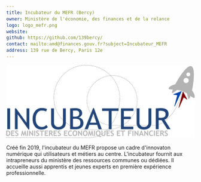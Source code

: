 ```yaml
---
title: Incubateur du MEFR (Bercy)
owner: Ministère de l'économie, des finances et de la relance
logo: logo_mefr.png
website: 
github: https://github.com/139bercy/
contact: mailto:amd@finances.gouv.fr?subject=Incubateur_MEFR
address: 139 rue de Bercy, Paris 12e
---
```


<img src="/img/incubators/logo_incubateur_mefr.png" alt="Logo de l'incubateur de Bercy" title="Incubateur de Bercy" style="max-width: 100%;">

Créé fin 2019, l'incubateur du MEFR propose un cadre d'innovaton numérique qui utilisateurs et métiers au centre. L'incubateur fournit aux intrapreneurs du ministère des ressources communes ou dédiées. Il accueille aussi apprentis et jeunes experts en première expérience professionnelle.